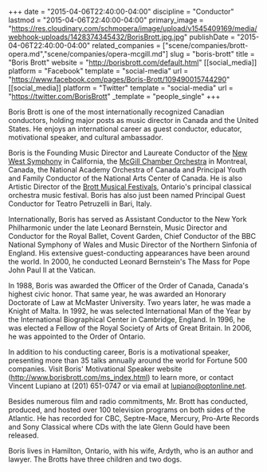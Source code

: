 +++
date = "2015-04-06T22:40:00-04:00"
discipline = "Conductor"
lastmod = "2015-04-06T22:40:00-04:00"
primary_image = "https://res.cloudinary.com/schmopera/image/upload/v1545409169/media/webhook-uploads/1428374345432/BorisBrott.jpg.jpg"
publishDate = "2015-04-06T22:40:00-04:00"
related_companies = ["scene/companies/brott-opera.md","scene/companies/opera-mcgill.md"]
slug = "boris-brott"
title = "Boris Brott"
website = "http://borisbrott.com/default.html"
[[social_media]]
platform = "Facebook"
template = "social-media"
url = "https://www.facebook.com/pages/Boris-Brott/109490015744290"
[[social_media]]
platform = "Twitter"
template = "social-media"
url = "https://twitter.com/BorisBrott"
_template = "people_single"
+++

<p>
	Boris Brott is one of the most internationally recognized Canadian conductors, holding major posts as music director in Canada and the United States. He enjoys an international career as guest conductor, educator, motivational speaker, and cultural ambassador.
</p>
<p>
	Boris is the Founding Music Director and Laureate Conductor of the <a href="http://www.newwestsymphony.org/" target="_blank">New West Symphony</a> in California, the <a href="http://www.ocm-mco.org/" target="_blank">McGill Chamber Orchestra</a> in Montreal, Canada, the National Academy Orchestra of Canada and Principal Youth and Family Conductor of the National Arts Center of Canada. He is also Artistic Director of the <a href="http://www.brottmusic.com/" target="_blank">Brott Musical Festivals</a>, Ontario's principal classical orchestra music festival. Boris has also just been named Principal Guest Conductor for Teatro Petruzelli in Bari, Italy.
</p>
<p>
	Internationally, Boris has served as Assistant Conductor to the New York Philharmonic under the late Leonard Bernstein, Music Director and Conductor for the Royal Ballet, Covent Garden, Chief Conductor of the BBC National Symphony of Wales and Music Director of the Northern Sinfonia of England. His extensive guest-conducting appearances have been around the world. In 2000, he conducted Leonard Bernstein's The Mass for Pope John Paul II at the Vatican.
</p>
<p>
	In 1988, Boris was awarded the Officer of the Order of Canada, Canada's highest civic honor. That same year, he was awarded an Honorary Doctorate of Law at McMaster University. Two years later, he was made a Knight of Malta. In 1992, he was selected International Man of the Year by the International Biographical Center in Cambridge, England. In 1996, he was elected a Fellow of the Royal Society of Arts of Great Britain. In 2006, he was appointed to the Order of Ontario.
</p>
<p>
	In addition to his conducting career, Boris is a motivational speaker, presenting more than 35 talks annually around the world for Fortune 500 companies. Visit Boris' Motivational Speaker website (<a href="http://www.borisbrott.com/ms_index.html">http://www.borisbrott.com/ms_index.html</a>) to learn more, or contact Vincent Lupiano at (201) 651-0747 or via email at <a href="mailto:lupiano@optonline.net">lupiano@optonline.net</a>.
</p>
<p>
	Besides numerous film and radio commitments, Mr. Brott has conducted, produced, and hosted over 100 television programs on both sides of the Atlantic. He has recorded for CBC, Septre-Mace, Mercury, Pro-Arte Records and Sony Classical where CDs with the late Glenn Gould have been released.
</p>
<p>
	Boris lives in Hamilton, Ontario, with his wife, Ardyth, who is an author and lawyer. The Brotts have three children and two dogs.
</p>
